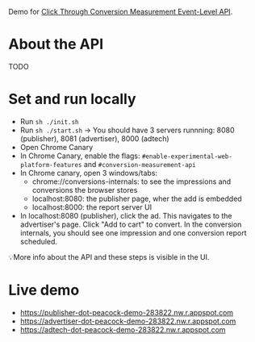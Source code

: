 Demo for [Click Through Conversion Measurement Event-Level API](https://github.com/WICG/conversion-measurement-api).

# About the API

TODO

# Set and run locally

- Run `sh ./init.sh`
- Run `sh ./start.sh` -> You should have 3 servers runnning: 8080 (publisher), 8081 (advertiser), 8000 (adtech)
- Open Chrome Canary
- In Chrome Canary, enable the flags:
  `#enable-experimental-web-platform-features` and `#conversion-measurement-api`
- In Chrome canary, open 3 windows/tabs:
  - chrome://conversions-internals: to see the impressions and conversions the browser stores
  - localhost:8080: the publisher page, wher the add is embedded
  - localhost:8000: the report server UI
- In localhost:8080 (publisher), click the ad. This navigates to the advertiser's page. Click "Add to cart" to convert. In the conversion internals, you should see one impression and one conversion report scheduled.

💡More info about the API and these steps is visible in the UI.

# Live demo

- https://publisher-dot-peacock-demo-283822.nw.r.appspot.com
- https://advertiser-dot-peacock-demo-283822.nw.r.appspot.com
- https://adtech-dot-peacock-demo-283822.nw.r.appspot.com
